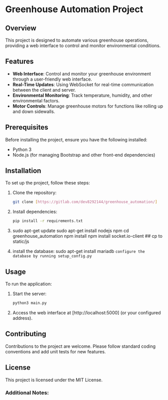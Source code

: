 # Greenhouse Automation Project

## Overview
This project is designed to automate various greenhouse operations, providing a web interface to control and monitor environmental conditions.

## Features
- **Web Interface**: Control and monitor your greenhouse environment through a user-friendly web interface.
- **Real-Time Updates**: Using WebSocket for real-time communication between the client and server.
- **Environmental Monitoring**: Track temperature, humidity, and other environmental factors.
- **Motor Controls**: Manage greenhouse motors for functions like rolling up and down sidewalls.

## Prerequisites
Before installing the project, ensure you have the following installed:
- Python 3
- Node.js (for managing Bootstrap and other front-end dependencies)

## Installation
To set up the project, follow these steps:

1. Clone the repository:
   ```bash
   git clone [https://gitlab.com/dev8292144/greenhouse_automation/]
   ```

2. Install dependencies:
   ```bash
   pip install -r requirements.txt
   ```
3. sudo apt-get update
sudo apt-get install nodejs npm
cd greenhouse_automation
npm install
npm install socket.io-client ## cp to static/js

4. install the database: 
sudo apt-get install mariadb 
```configure the database by running setup_config.py```

## Usage
To run the application:

1. Start the server:
   ```bash
   python3 main.py
   ```

2. Access the web interface at [http://localhost:5000] (or your configured address).

## Contributing
Contributions to the project are welcome. Please follow standard coding conventions and add unit tests for new features.

## License
This project is licensed under the MIT License.


### Additional Notes:


